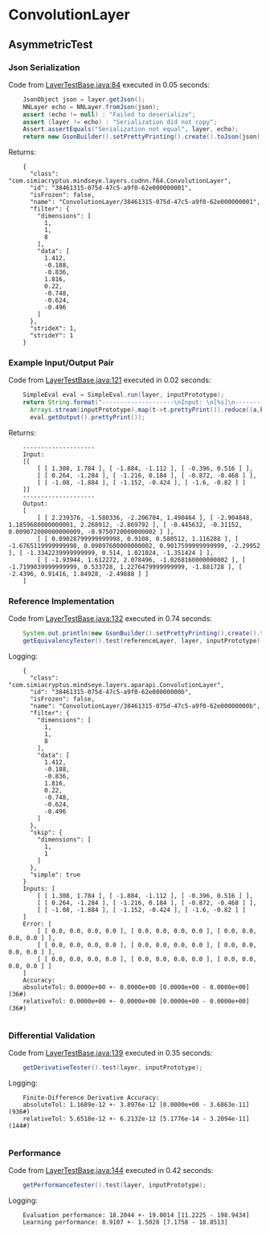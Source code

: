 # ConvolutionLayer
## AsymmetricTest
### Json Serialization
Code from [LayerTestBase.java:84](../../../../../../../../../../MindsEye/src/test/java/com/simiacryptus/mindseye/layers/LayerTestBase.java#L84) executed in 0.05 seconds: 
```java
    JsonObject json = layer.getJson();
    NNLayer echo = NNLayer.fromJson(json);
    assert (echo != null) : "Failed to deserialize";
    assert (layer != echo) : "Serialization did not copy";
    Assert.assertEquals("Serialization not equal", layer, echo);
    return new GsonBuilder().setPrettyPrinting().create().toJson(json);
```

Returns: 

```
    {
      "class": "com.simiacryptus.mindseye.layers.cudnn.f64.ConvolutionLayer",
      "id": "38461315-075d-47c5-a9f0-62e000000001",
      "isFrozen": false,
      "name": "ConvolutionLayer/38461315-075d-47c5-a9f0-62e000000001",
      "filter": {
        "dimensions": [
          1,
          1,
          8
        ],
        "data": [
          1.412,
          -0.188,
          -0.836,
          1.816,
          0.22,
          -0.748,
          -0.624,
          -0.496
        ]
      },
      "strideX": 1,
      "strideY": 1
    }
```



### Example Input/Output Pair
Code from [LayerTestBase.java:121](../../../../../../../../../../MindsEye/src/test/java/com/simiacryptus/mindseye/layers/LayerTestBase.java#L121) executed in 0.02 seconds: 
```java
    SimpleEval eval = SimpleEval.run(layer, inputPrototype);
    return String.format("--------------------\nInput: \n[%s]\n--------------------\nOutput: \n%s",
      Arrays.stream(inputPrototype).map(t->t.prettyPrint()).reduce((a,b)->a+",\n"+b).get(),
      eval.getOutput().prettyPrint());
```

Returns: 

```
    --------------------
    Input: 
    [[
    	[ [ 1.308, 1.784 ], [ -1.884, -1.112 ], [ -0.396, 0.516 ] ],
    	[ [ 0.264, -1.284 ], [ -1.216, 0.184 ], [ -0.872, -0.468 ] ],
    	[ [ -1.08, -1.884 ], [ -1.152, -0.424 ], [ -1.6, -0.82 ] ]
    ]]
    --------------------
    Output: 
    [
    	[ [ 2.239376, -1.580336, -2.206704, 1.490464 ], [ -2.904848, 1.1859680000000001, 2.268912, -2.869792 ], [ -0.445632, -0.31152, 0.009072000000000009, -0.9750720000000002 ] ],
    	[ [ 0.09028799999999998, 0.9108, 0.580512, 1.116288 ], [ -1.6765119999999998, 0.09097600000000002, 0.9017599999999999, -2.29952 ], [ -1.3342239999999999, 0.514, 1.021024, -1.351424 ] ],
    	[ [ -1.93944, 1.612272, 2.078496, -1.0268160000000002 ], [ -1.7199039999999999, 0.533728, 1.2276479999999999, -1.881728 ], [ -2.4396, 0.91416, 1.84928, -2.49888 ] ]
    ]
```



### Reference Implementation
Code from [LayerTestBase.java:132](../../../../../../../../../../MindsEye/src/test/java/com/simiacryptus/mindseye/layers/LayerTestBase.java#L132) executed in 0.74 seconds: 
```java
    System.out.println(new GsonBuilder().setPrettyPrinting().create().toJson(referenceLayer.getJson()));
    getEquivalencyTester().test(referenceLayer, layer, inputPrototype);
```
Logging: 
```
    {
      "class": "com.simiacryptus.mindseye.layers.aparapi.ConvolutionLayer",
      "id": "38461315-075d-47c5-a9f0-62e00000000b",
      "isFrozen": false,
      "name": "ConvolutionLayer/38461315-075d-47c5-a9f0-62e00000000b",
      "filter": {
        "dimensions": [
          1,
          1,
          8
        ],
        "data": [
          1.412,
          -0.188,
          -0.836,
          1.816,
          0.22,
          -0.748,
          -0.624,
          -0.496
        ]
      },
      "skip": {
        "dimensions": [
          1,
          1
        ]
      },
      "simple": true
    }
    Inputs: [
    	[ [ 1.308, 1.784 ], [ -1.884, -1.112 ], [ -0.396, 0.516 ] ],
    	[ [ 0.264, -1.284 ], [ -1.216, 0.184 ], [ -0.872, -0.468 ] ],
    	[ [ -1.08, -1.884 ], [ -1.152, -0.424 ], [ -1.6, -0.82 ] ]
    ]
    Error: [
    	[ [ 0.0, 0.0, 0.0, 0.0 ], [ 0.0, 0.0, 0.0, 0.0 ], [ 0.0, 0.0, 0.0, 0.0 ] ],
    	[ [ 0.0, 0.0, 0.0, 0.0 ], [ 0.0, 0.0, 0.0, 0.0 ], [ 0.0, 0.0, 0.0, 0.0 ] ],
    	[ [ 0.0, 0.0, 0.0, 0.0 ], [ 0.0, 0.0, 0.0, 0.0 ], [ 0.0, 0.0, 0.0, 0.0 ] ]
    ]
    Accuracy:
    absoluteTol: 0.0000e+00 +- 0.0000e+00 [0.0000e+00 - 0.0000e+00] (36#)
    relativeTol: 0.0000e+00 +- 0.0000e+00 [0.0000e+00 - 0.0000e+00] (36#)
    
```

### Differential Validation
Code from [LayerTestBase.java:139](../../../../../../../../../../MindsEye/src/test/java/com/simiacryptus/mindseye/layers/LayerTestBase.java#L139) executed in 0.35 seconds: 
```java
    getDerivativeTester().test(layer, inputPrototype);
```
Logging: 
```
    Finite-Difference Derivative Accuracy:
    absoluteTol: 1.1689e-12 +- 3.8976e-12 [0.0000e+00 - 3.6863e-11] (936#)
    relativeTol: 5.6518e-12 +- 6.2132e-12 [5.1776e-14 - 3.2094e-11] (144#)
    
```

### Performance
Code from [LayerTestBase.java:144](../../../../../../../../../../MindsEye/src/test/java/com/simiacryptus/mindseye/layers/LayerTestBase.java#L144) executed in 0.42 seconds: 
```java
    getPerformanceTester().test(layer, inputPrototype);
```
Logging: 
```
    Evaluation performance: 18.2044 +- 19.0014 [11.2225 - 198.9434]
    Learning performance: 8.9107 +- 1.5028 [7.1758 - 18.8513]
    
```

